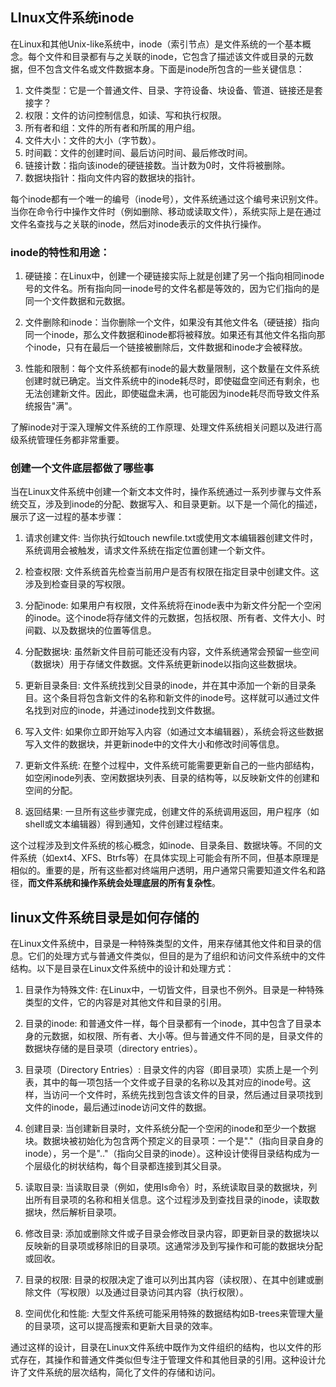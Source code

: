 ## LInux文件系统inode

在Linux和其他Unix-like系统中，inode（索引节点）是文件系统的一个基本概念。每个文件和目录都有与之关联的inode，它包含了描述该文件或目录的元数据，但不包含文件名或文件数据本身。下面是inode所包含的一些关键信息：

1. 文件类型：它是一个普通文件、目录、字符设备、块设备、管道、链接还是套接字？
1. 权限：文件的访问控制信息，如读、写和执行权限。
1. 所有者和组：文件的所有者和所属的用户组。
1. 文件大小：文件的大小（字节数）。
1. 时间戳：文件的创建时间、最后访问时间、最后修改时间。
1. 链接计数：指向该inode的硬链接数。当计数为0时，文件将被删除。
1. 数据块指针：指向文件内容的数据块的指针。


每个inode都有一个唯一的编号（inode号），文件系统通过这个编号来识别文件。当你在命令行中操作文件时（例如删除、移动或读取文件），系统实际上是在通过文件名查找与之关联的inode，然后对inode表示的文件执行操作。

### inode的特性和用途：
1. 硬链接：在Linux中，创建一个硬链接实际上就是创建了另一个指向相同inode号的文件名。所有指向同一inode号的文件名都是等效的，因为它们指向的是同一个文件数据和元数据。

1. 文件删除和inode：当你删除一个文件，如果没有其他文件名（硬链接）指向同一个inode，那么文件数据和inode都将被释放。如果还有其他文件名指向那个inode，只有在最后一个链接被删除后，文件数据和inode才会被释放。

1. 性能和限制：每个文件系统都有inode的最大数量限制，这个数量在文件系统创建时就已确定。当文件系统中的inode耗尽时，即使磁盘空间还有剩余，也无法创建新文件。因此，即使磁盘未满，也可能因为inode耗尽而导致文件系统报告"满"。

了解inode对于深入理解文件系统的工作原理、处理文件系统相关问题以及进行高级系统管理任务都非常重要。

### 创建一个文件底层都做了哪些事
当在Linux文件系统中创建一个新文本文件时，操作系统通过一系列步骤与文件系统交互，涉及到inode的分配、数据写入、和目录更新。以下是一个简化的描述，展示了这一过程的基本步骤：

1. 请求创建文件:
当你执行如touch newfile.txt或使用文本编辑器创建文件时，系统调用会被触发，请求文件系统在指定位置创建一个新文件。

1. 检查权限:
文件系统首先检查当前用户是否有权限在指定目录中创建文件。这涉及到检查目录的写权限。

1. 分配inode:
如果用户有权限，文件系统将在inode表中为新文件分配一个空闲的inode。这个inode将存储文件的元数据，包括权限、所有者、文件大小、时间戳、以及数据块的位置等信息。

1. 分配数据块:
虽然新文件目前可能还没有内容，文件系统通常会预留一些空间（数据块）用于存储文件数据。文件系统更新inode以指向这些数据块。

1. 更新目录条目:
文件系统找到父目录的inode，并在其中添加一个新的目录条目。这个条目将包含新文件的名称和新文件的inode号。这样就可以通过文件名找到对应的inode，并通过inode找到文件数据。

1. 写入文件:
如果你立即开始写入内容（如通过文本编辑器），系统会将这些数据写入文件的数据块，并更新inode中的文件大小和修改时间等信息。

1. 更新文件系统:
在整个过程中，文件系统可能需要更新自己的一些内部结构，如空闲inode列表、空闲数据块列表、目录的结构等，以反映新文件的创建和空间的分配。

1. 返回结果:
一旦所有这些步骤完成，创建文件的系统调用返回，用户程序（如shell或文本编辑器）得到通知，文件创建过程结束。

这个过程涉及到文件系统的核心概念，如inode、目录条目、数据块等。不同的文件系统（如ext4、XFS、Btrfs等）在具体实现上可能会有所不同，但基本原理是相似的。重要的是，所有这些都对终端用户透明，用户通常只需要知道文件名和路径，**而文件系统和操作系统会处理底层的所有复杂性**。

## linux文件系统目录是如何存储的

在Linux文件系统中，目录是一种特殊类型的文件，用来存储其他文件和目录的信息。它们的处理方式与普通文件类似，但目的是为了组织和访问文件系统中的文件结构。以下是目录在Linux文件系统中的设计和处理方式：

1. 目录作为特殊文件:
在Linux中，一切皆文件，目录也不例外。目录是一种特殊类型的文件，它的内容是对其他文件和目录的引用。

1. 目录的inode:
和普通文件一样，每个目录都有一个inode，其中包含了目录本身的元数据，如权限、所有者、大小等。但与普通文件不同的是，目录文件的数据块存储的是目录项（directory entries）。

1. 目录项（Directory Entries）:
目录文件的内容（即目录项）实质上是一个列表，其中的每一项包括一个文件或子目录的名称以及其对应的inode号。这样，当访问一个文件时，系统先找到包含该文件的目录，然后通过目录项找到文件的inode，最后通过inode访问文件的数据。

1. 创建目录:
当创建新目录时，文件系统分配一个空闲的inode和至少一个数据块。数据块被初始化为包含两个预定义的目录项：一个是"."（指向目录自身的inode），另一个是".."（指向父目录的inode）。这种设计使得目录结构成为一个层级化的树状结构，每个目录都连接到其父目录。

1. 读取目录:
当读取目录（例如，使用ls命令）时，系统读取目录的数据块，列出所有目录项的名称和相关信息。这个过程涉及到查找目录的inode，读取数据块，然后解析目录项。

1. 修改目录:
添加或删除文件或子目录会修改目录内容，即更新目录的数据块以反映新的目录项或移除旧的目录项。这通常涉及到写操作和可能的数据块分配或回收。

1. 目录的权限:
目录的权限决定了谁可以列出其内容（读权限）、在其中创建或删除文件（写权限）以及通过目录访问其内容（执行权限）。

1. 空间优化和性能:
大型文件系统可能采用特殊的数据结构如B-trees来管理大量的目录项，这可以提高搜索和更新大目录的效率。

通过这样的设计，目录在Linux文件系统中既作为文件组织的结构，也以文件的形式存在，其操作和普通文件类似但专注于管理文件和其他目录的引用。这种设计允许了文件系统的层次结构，简化了文件的存储和访问。